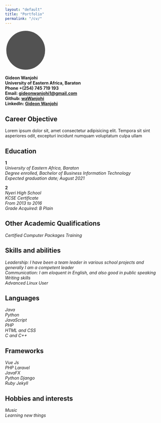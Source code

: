 ```yaml
---
layout: "default"
title: "Portfolio"
permalink: "/cv/"
---
```

<style>
    .avatar {
    width: 128px;
    height: 128px;
    background: url(/assets/images/me.jpg);
    background-size: cover;
    border-radius: 50%;
    background-color: #525252;
    -webkit-align-self: center;
    -ms-flex-item-align: center;
    align-self: center;
    border: 4px solid #fff;
}
</style>


<div class="avatar"></div>


**Gideon Wanjohi**   
**University of Eastern Africa, Baraton**  
**Phone +(254) 745 719 193**  
**Email:  [gideonwanjohi1@gmail.com](mailto:gideonwanjohi1@gmail.com)**  
**Github: [waWanjohi](https://github.com/waWanjohi)**  
**LinkedIn: [Gideon Wanjohi](https://www.linkedin.com/in/gideon-wanjohi-11b364157?trk=people-guest_people_search-card)**

## Career Objective
Lorem ipsum dolor sit, amet consectetur adipisicing elit. Tempora sit sint asperiores odit, excepturi incidunt numquam voluptatum culpa ullam

## Education
**1**   
    *University of Eastern Africa, Baraton*   
    *Degree enrolled, Bachelor of Business Information Technology*  
    *Expected graduation date; August 2021*

**2**  
*Nyeri High School*  
*KCSE Certificate*    
*From 2013 to 2016*  
*Grade Acquired: B Plain*


## Other Academic Qualifications 
*Certified Computer Packages Training*

## Skills and abilities

*Leadership: I have been a team leader in various school projects and generally I am a competent leader*   
*Communication: I am eloquent in English, and also good in public speaking*   
*Writing skills*  
*Advanced Linux User*

## Languages

*Java*  
*Python*  
*JavaScript*  
*PHP*  
*HTML and CSS*  
*C and C++*

## Frameworks
*Vue Js*  
*PHP Laravel*  
*JavaFX*  
*Python Django*  
*Ruby Jekyll*


## Hobbies and interests
*Music*  
*Learning new things*
